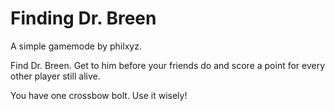 Finding Dr. Breen
==============

A simple gamemode by philxyz.

Find Dr. Breen. Get to him before your friends do and score a point for every other player still alive.

You have one crossbow bolt. Use it wisely!
